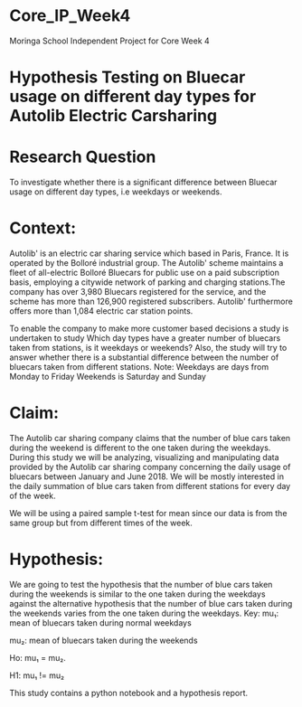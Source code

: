 # Core_IP_Week4
Moringa School Independent Project for Core Week 4

# Hypothesis Testing on Bluecar usage on different day types for Autolib Electric Carsharing 

# Research Question
To investigate whether there is a significant difference between Bluecar usage on different day types, i.e weekdays or weekends.

# Context:
Autolib' is an electric car sharing service which based in Paris, France. It is operated by the Bolloré industrial group. The Autolib' scheme maintains a fleet of all-electric Bolloré Bluecars for public use on a paid subscription basis, employing a citywide network of parking and charging stations.The company has over 3,980 Bluecars registered for the service, and the scheme has more than 126,900 registered subscribers.  Autolib' furthermore offers more than 1,084 electric car station points.

To enable the company to make more customer based decisions a study is undertaken to study 
Which day types have a greater number of bluecars taken from stations, is it weekdays or weekends? 
Also, the study will try to answer whether there is a substantial difference between the number of bluecars taken from different stations.
Note: 
Weekdays are days from Monday to Friday
Weekends is Saturday and Sunday

# Claim:
The Autolib car sharing company claims that the number of blue cars  taken during the weekend is different to the one taken during the weekdays.
During this study we will be analyzing, visualizing and manipulating data provided by the  Autolib car sharing company concerning the daily usage of bluecars between January and June 2018. We will be mostly interested in the daily summation of blue cars taken from different stations for every day of the week.

We will be using a paired sample t-test for mean since our data is from the same group but from different times of the week.

# Hypothesis:
We are going to test the hypothesis that the number of blue cars  taken during the weekends is similar to the one taken during the weekdays against the alternative hypothesis that  the number of blue cars  taken during the weekends varies from the one taken during the weekdays.
Key:
mu₁: mean of bluecars taken during normal weekdays 

mu₂: mean of bluecars taken during the weekends

Ho: mu₁ = mu₂.

H1: mu₁ != mu₂



This study contains a python notebook and a hypothesis report.
